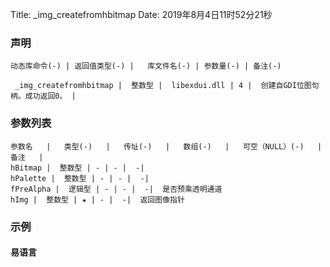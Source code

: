 Title: _img_createfromhbitmap
Date: 2019年8月4日11时52分21秒


### 声明


```table
动态库命令(-) | 返回值类型(-) |   库文件名(-) | 参数量(-) | 备注(-)

 _img_createfromhbitmap |  整数型 |  libexdui.dll | 4 |  创建自GDI位图句柄。成功返回0。 | 
```


### 参数列表

```table
参数名   |   类型(-)   |   传址(-)   |   数组(-)   |   可空（NULL）(-)   |   备注   |
hBitmap |  整数型 | - | - |  -| 
hPalette |  整数型 | - | - |  -| 
fPreAlpha |  逻辑型 | - | - |  -|  是否预乘透明通道
hImg |  整数型 | ★ | - |  -|  返回图像指针
```




### 示例
#### 易语言
```c

```